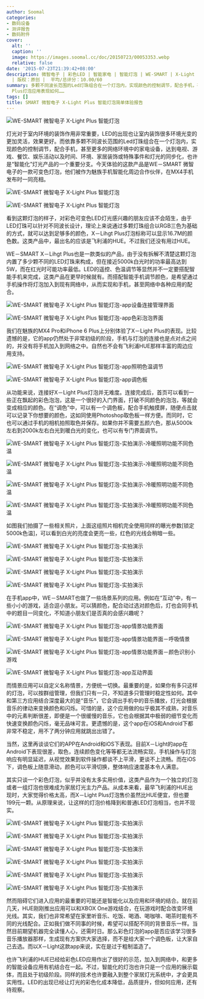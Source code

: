 ```yaml
---
author: Soomal
categories:
- 数码设备
- 测评报告
- 数码附件
cover:
  alt: ''
  caption: ''
  image: https://images.soomal.cc/doc/20150723/00053353.webp
  relative: false
date: '2015-07-23T21:39:42+08:00'
description: 微智电子 | 彩色LED | 智能家电 | 智能灯泡 | WE-SMART | X-Light | 灯泡 | 源自：www.soomal.com
  | 版权：原创 |  平均/总评分：10.00/60
summary: 多颗不同波长范围的Led灯珠组合在一个灯泡内，实现颜色的控制调节，配合手机，甚至更多的网络环境中的其他终端，达到时间、环境、特殊事件和灯光的同步化，是“智能化”灯光产品的一个重要分支。我们来看看国产的X－Light
  Plus灯泡应用表现如何……
tags: []
title: SMART 微智电子 X-Light Plus 智能灯泡简单体验报告
---
```


![WE-SMART 微智电子 X-Light Plus 智能灯泡](https://images.soomal.cc/doc/20150716/00053183.webp)



灯光对于室内环境的装饰作用非常重要，LED的出现也让室内装饰很多环境光变的更加灵活，效果更好。而依靠多颗不同波长范围的Led灯珠组合在一个灯泡内，实现颜色的控制调节，配合手机，甚至更多的网络环境中的家电设备，达到电视、游戏、餐饮、娱乐活动以及时间、环境、家居装饰或特殊事件和灯光的同步化，也许是“智能化”灯光产品的一个重要分支。今天体验的这款产品是WE－SMART 微智电子的一款可变色灯泡，他们被作为魅族手机智能化周边合作伙伴，在MX4手机发布时一同亮相。



![WE-SMART 微智电子 X-Light Plus 智能灯泡](https://images.soomal.cc/doc/20150716/00053181_01.webp)



![WE-SMART 微智电子 X-Light Plus 智能灯泡](https://images.soomal.cc/doc/20150716/00053182_01.webp)



看到这颗灯泡的样子，对彩色可变色LED灯光感兴趣的朋友应该不会陌生，由于LED灯珠可以针对不同波长设计，理论上来说通过多颗灯珠组合以RGB三色为基础的方式，就可以达到足够多的颜色，X－Lihgt Plus灯泡标称可以显示16.7M的颜色数。这类产品中，最出名的应该是飞利浦的HUE。不过我们还没有用过HUE。



WE－SMART X－Lihgt Plus也是一款类似的产品，由于没有拆解不清楚这颗灯泡内置了多少颗不同的LED灯珠来构成，但在接近5000k白光时的功率最高达到5W，而在红光时可能功率最低。LED的遥控、色温调节等显然并不一定要搭配智能手机来完成，这类产品在更早时候就有。而搭配智能手机调节颜色，是希望通过手机操作将灯泡加入到现有网络中，从而实现和手机，甚至网络中各种应用的配合。



![WE-SMART 微智电子 X-Light Plus 智能灯泡-app设备连接管理界面](https://images.soomal.cc/doc/20150723/00053354_01.webp)



![WE-SMART 微智电子 X-Light Plus 智能灯泡-app色彩泡泡界面](https://images.soomal.cc/doc/20150723/00053355_01.webp)



我们在魅族的MX4 Pro和iPhone 6 Plus上分别体验了X－Light Plus的表现。比较遗憾的是，它的app仍然处于非常初级的阶段，手机与灯泡的连接也是点对点之间的，并没有将手机加入到网络之中。自然也不会有飞利浦HUE那样丰富的周边应用支持。



![WE-SMART 微智电子 X-Light Plus 智能灯泡-app照明色温调节](https://images.soomal.cc/doc/20150723/00053360_01.webp)



![WE-SMART 微智电子 X-Light Plus 智能灯泡-app调色板](https://images.soomal.cc/doc/20150723/00053361_01.webp)



从功能来说，连接好X－Light Plus灯泡并无难度。连接完成后，首页可以看到一些正在飘起的彩色泡泡，这是一个很好的入门界面，打破不同颜色的泡泡，等就会变成相应的颜色。在“调色”中，可以有一个调色板，配合手机触摸屏，随便点击就可以记录下你想要的颜色，这如同使用Photoshop取色板一样方便。而同时，它也可以通过手机的相机拍照取色并保存。如果你并不需要五颜六色，那从5000k左右到2000k左右白光到暖白光的变化，也可以有专门界面调节。



![WE-SMART 微智电子 X-Light Plus 智能灯泡-实拍演示-冷暖照明功能不同色温](https://images.soomal.cc/doc/20150723/00053340_01.webp)



![WE-SMART 微智电子 X-Light Plus 智能灯泡-实拍演示-冷暖照明功能不同色温](https://images.soomal.cc/doc/20150723/00053341_01.webp)



![WE-SMART 微智电子 X-Light Plus 智能灯泡-实拍演示-冷暖照明功能不同色温](https://images.soomal.cc/doc/20150723/00053342_01.webp)



![WE-SMART 微智电子 X-Light Plus 智能灯泡-实拍演示-冷暖照明功能不同色温](https://images.soomal.cc/doc/20150723/00053343_01.webp)



如图我们拍摄了一些相关照片，上面这组照片相机完全使用同样的曝光参数[锁定5000k色温]，可以看到白光的亮度会更亮一些，红色的光线会稍暗一些。



![WE-SMART 微智电子 X-Light Plus 智能灯泡-实拍演示](https://images.soomal.cc/doc/20150723/00053336_01.webp)



![WE-SMART 微智电子 X-Light Plus 智能灯泡-实拍演示](https://images.soomal.cc/doc/20150723/00053337_01.webp)



![WE-SMART 微智电子 X-Light Plus 智能灯泡-实拍演示](https://images.soomal.cc/doc/20150723/00053338_01.webp)



![WE-SMART 微智电子 X-Light Plus 智能灯泡-实拍演示](https://images.soomal.cc/doc/20150723/00053339_01.webp)



在手机app中，WE－SMART也做了一些场景系列的应用。例如在“互动”中，有一些小小的游戏，适合逗小朋友。可以猜颜色，配合动过选对颜色后，灯也会同手机中的题目一同变化，不知道小朋友们是否真的会感兴趣呢？



![WE-SMART 微智电子 X-Light Plus 智能灯泡-app情景功能界面](https://images.soomal.cc/doc/20150723/00053356_01.webp)



![WE-SMART 微智电子 X-Light Plus 智能灯泡-app情景功能界面－呼吸情景](https://images.soomal.cc/doc/20150723/00053357_01.webp)



![WE-SMART 微智电子 X-Light Plus 智能灯泡-app情景功能界面－颜色识别小游戏](https://images.soomal.cc/doc/20150723/00053358_01.webp)



![WE-SMART 微智电子 X-Light Plus 智能灯泡-app互动界面](https://images.soomal.cc/doc/20150723/00053359_01.webp)



而情景应用可以自定义名称情景，方便统一切换。最重要的是，如果你有多只这样的灯泡，可以按群组管理，但我们只有一只，不知道多只管理时稳定性如何。其中和第三方应用结合深度最大的是“音乐”，它会调出手机中的音乐播放，灯光会根据音乐的律动来变换颜色和闪烁。可惜的是，这个应用做的似乎极其不成熟，对音乐中的元素判断很差，即便是一个很缓慢的音乐，它也会根据其中极弱的细节变化而快速变换颜色闪烁，毫无品味可言。更遗憾的是，这个app在iOS和Android下都非常不稳定，用不了两分钟应用就跳出出错了。



当然，这里再谈谈它们的APP在Android和iOS下表现。目前X－Light的app在Android下表现很差，取色，连续颜色变化等等都无法流畅实现，手机操作与灯泡响应有明显延迟，从视觉效果到软件操作都谈不上平滑，更谈不上流畅。而在iOS下，调色板上随意滑动，颜色可以平滑切换，整体响应速度基本令人满意。



其实只谈一个彩色灯泡，似乎并没有太多实用价值，这类产品作为一个独立的灯泡或者一组灯泡也很难成为家居灯光主力产品。从成本来看，最早飞利浦的HUE出现时，大家觉得价格太高，而X－Light Plus灯泡售价虽然比HUE便宜，但也要199元一颗。从原理来说，让这样的灯泡价格降到和普通LED灯泡相当，也并不现实。



![WE-SMART 微智电子 X-Light Plus 智能灯泡-实拍演示](https://images.soomal.cc/doc/20150723/00053344_01.webp)



![WE-SMART 微智电子 X-Light Plus 智能灯泡-实拍演示](https://images.soomal.cc/doc/20150723/00053345_01.webp)



![WE-SMART 微智电子 X-Light Plus 智能灯泡-实拍演示](https://images.soomal.cc/doc/20150723/00053346_01.webp)



![WE-SMART 微智电子 X-Light Plus 智能灯泡-实拍演示](https://images.soomal.cc/doc/20150723/00053349_01.webp)



![WE-SMART 微智电子 X-Light Plus 智能灯泡-实拍演示](https://images.soomal.cc/doc/20150723/00053347_01.webp)



![WE-SMART 微智电子 X-Light Plus 智能灯泡-实拍演示](https://images.soomal.cc/doc/20150723/00053348_01.webp)



然而阻碍它们进入应用的最重要的可能还是智能化以及应用和环境的结合。就在前几天，HUE刚刚推出应用可以和XBOX One游戏结合，在玩游戏时配合改变环境光线。其实，我们也非常希望在家里听音乐、吃饭、喝酒、喝咖啡、喝茶时能有不同的光线配合。正如我们做不同事的时候，希望可以搭配不同的背景音乐一样。当然目前期望机器完全读懂人心，还需时日。那么彩色灯泡的app是否应该学习很多音乐播放器那样，生成现有方案供大家选择，而不是给大家一个调色板，让大家自己去选。而以X－Light这款app来说，实在是过于粗制滥造了。



也许飞利浦的HUE已经给彩色LED应用作出了很好的示范，加入到网络中，和更多的智能设备应用有机结合在一起。不过，智能化的灯泡也许只是一个应用的展示载体，而且处于初级阶段。同样的技术也许要融入到整个家居灯光系统中，才会更具实用性。LED的出现已经让灯光的彩色化成本降低，品质提升，但如何应用，还有待观察。